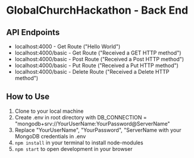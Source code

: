 # GlobalChurchHackathon - Back End

## API Endpoints
* localhost:4000 - Get Route ("Hello World")
* localhost:4000/basic - Get Route ("Received a GET HTTP method")
* localhost:4000/basic - Post Route ("Received a Post HTTP method")
* localhost:4000/basic - Put Route ("Received a Put HTTP method")
* localhost:4000/basic - Delete Route ("Received a Delete HTTP method")

## How to Use
1. Clone to your local machine
2. Create .env in root directory with DB_CONNECTION = "mongodb+srv://YourUserName:YourPassword@ServerName"
3. Replace "YourUserName", "YourPassword", "ServerName with your MongoDB credentials in .env 
4. `npm install` in your terminal to install node-modules
5. `npm start` to open development in your browser
